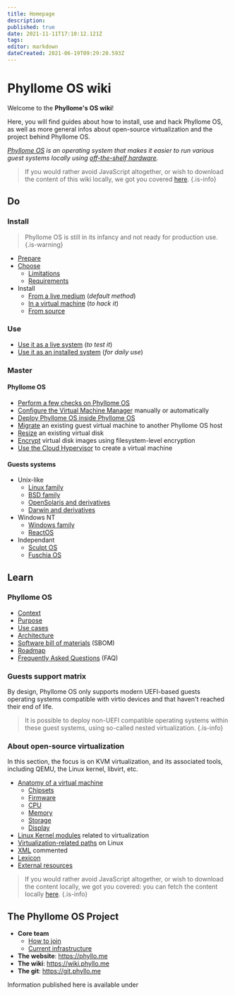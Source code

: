 ```yaml
---
title: Homepage
description: 
published: true
date: 2021-11-11T17:10:12.121Z
tags: 
editor: markdown
dateCreated: 2021-06-19T09:29:20.593Z
---
```


# Phyllome OS wiki

Welcome to the **Phyllome's OS wiki**! 

Here, you will find guides about how to install, use and hack Phyllome OS, as well as more general infos about open-source virtualization and the project behind Phyllome OS.

*[Phyllome OS](https://phyllo.me/) is an operating system that makes it easier to run various guest systems locally using [off-the-shelf hardware](/do/choose/requirements).*

> If you would rather avoid JavaScript altogether, or wish to download the content of this wiki locally, we got you covered [here](https://github.com/PhyllomeOS/wiki).
{.is-info}

## Do

### Install

> Phyllome OS is still in its infancy and not ready for production use. 
{.is-warning}

* [Prepare](/prepare)
* [Choose](/do/choose)
	* [Limitations](/do/choose/limitations)
	* [Requirements](/do/choose/requirements)
* Install
  * [From a live medium](/do/install/live) (*default method*)
  * [In a virtual machine](/do/install/vm) (*to hack it*)
  * [From source](/do/install/source)

### Use

* [Use it as a live system](/do/use/live) (*to test it*)
* [Use it as an installed system](/do/use/disk) (*for daily use*)

### Master

#### Phyllome OS

* [Perform a few checks on Phyllome OS](/tasks/checks)
* [Configure the Virtual Machine Manager](/tasks/virt-manager) manually or automatically
* [Deploy Phyllome OS inside Phyllome OS](/tasks/inception) 
* [Migrate](/tasks/migrate) an existing guest virtual machine to another Phyllome OS host
* [Resize](/tasks/resize) an existing virtual disk
* [Encrypt](/tasks/encrypt) virtual disk images using filesystem-level encryption
* [Use the Cloud Hypervisor](/tasks/cloud-hypervisor) to create a virtual machine

#### Guests systems

* Unix-like
	* [Linux family](/guests/linux)
  * [BSD family](/guests/bsd)
  * [OpenSolaris and derivatives](/guests/opensolaris)
  * [Darwin and derivatives](/guests/darwin)
* Windows NT
	* [Windows family](/guests/windows)
  * [ReactOS](/guests/reactos)
* Independant
	* [Sculpt OS](/guests/sculpt-os)
  * [Fuschia OS](/guests/fuschia-os)

## Learn

### Phyllome OS 

* [Context](/phyllomeos/context)
* [Purpose](/phyllomeos/purpose)
* [Use cases](/phyllomeos/use-cases)
* [Architecture](/phyllomeos/architecture)
* [Software bill of materials](/phyllomeos/sbom) (SBOM)
* [Roadmap](/phyllomeos/roadmap)
* [Frequently Asked Questions](/phyllomeos/faq) (FAQ)

### Guests support matrix

By design, Phyllome OS only supports modern UEFI-based guests operating systems compatible with virtio devices and that haven't reached their end of life. 

> It is possible to deploy non-UEFI compatible operating systems within these guest systems, using so-called nested virtualization.
{.is-info}

### About open-source virtualization

In this section, the focus is on KVM virtualization, and its associated tools, including QEMU, the Linux kernel, libvirt, etc. 

* [Anatomy of a virtual machine](/virtualization/vm)
	* [Chipsets](/virtualization/chipset)
  * [Firmware](/virtualization/firmware)
  * [CPU](/virtualization/cpu)
  * [Memory](/virtualization/memory)
  * [Storage](/virtualization/storage)
  * [Display](/virtualization/display)
* [Linux Kernel modules](/kernel_modules) related to virtualization
* [Virtualization-related paths](/linux-paths) on Linux
* [XML](/xml) commented 
* [Lexicon](/lexicon) 
* [External resources](/resources)

> If you would rather avoid JavaScript altogether, or wish to download the content locally, we got you covered: you can fetch the content locally [here](https://git.phyllo.me/home/wiki).
{.is-info}

## The Phyllome OS Project

*  **Core team**
   * [How to join](/join)
   * [Current infrastructure](/infrastructure)
* **The website**: https://phyllo.me
* **The wiki**: https://wiki.phyllo.me
* **The git**: https://git.phyllo.me

Information published here is available under 
